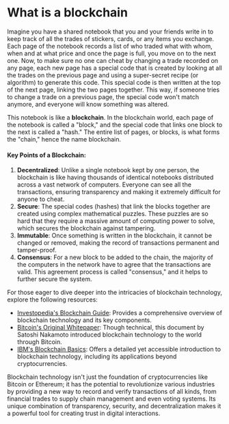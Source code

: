 # What is a blockchain

Imagine you have a shared notebook that you and your friends write in to keep track of all the trades of stickers, cards, or any items you exchange. Each page of the notebook records a list of who traded what with whom, when and at what price and once the page is full, you move on to the next one. Now, to make sure no one can cheat by changing a trade recorded on any page, each new page has a special code that is created by looking at all the trades on the previous page and using a super-secret recipe (or algorithm) to generate this code. This special code is then written at the top of the next page, linking the two pages together. This way, if someone tries to change a trade on a previous page, the special code won't match anymore, and everyone will know something was altered.

This notebook is like a **blockchain**. In the blockchain world, each page of the notebook is called a "block," and the special code that links one block to the next is called a "hash." The entire list of pages, or blocks, is what forms the "chain," hence the name blockchain.

#### **Key Points of a Blockchain:**

1. **Decentralized**: Unlike a single notebook kept by one person, the blockchain is like having thousands of identical notebooks distributed across a vast network of computers. Everyone can see all the transactions, ensuring transparency and making it extremely difficult for anyone to cheat.
2. **Secure**: The special codes (hashes) that link the blocks together are created using complex mathematical puzzles. These puzzles are so hard that they require a massive amount of computing power to solve, which secures the blockchain against tampering.
3. **Immutable**: Once something is written in the blockchain, it cannot be changed or removed, making the record of transactions permanent and tamper-proof.
4. **Consensus**: For a new block to be added to the chain, the majority of the computers in the network have to agree that the transactions are valid. This agreement process is called "consensus," and it helps to further secure the system.

For those eager to dive deeper into the intricacies of blockchain technology, explore the following resources:

* [Investopedia's Blockchain Guide](https://www.investopedia.com/terms/b/blockchain.asp): Provides a comprehensive overview of blockchain technology and its key components.
* [Bitcoin's Original Whitepaper](https://bitcoinwhitepaper.co/): Though technical, this document by Satoshi Nakamoto introduced blockchain technology to the world through Bitcoin.
* [IBM's Blockchain Basics](https://www.ibm.com/topics/what-is-blockchain): Offers a detailed yet accessible introduction to blockchain technology, including its applications beyond cryptocurrencies.

Blockchain technology isn't just the foundation of cryptocurrencies like Bitcoin or Ethereum; it has the potential to revolutionize various industries by providing a new way to record and verify transactions of all kinds, from financial trades to supply chain management and even voting systems. Its unique combination of transparency, security, and decentralization makes it a powerful tool for creating trust in digital interactions.
